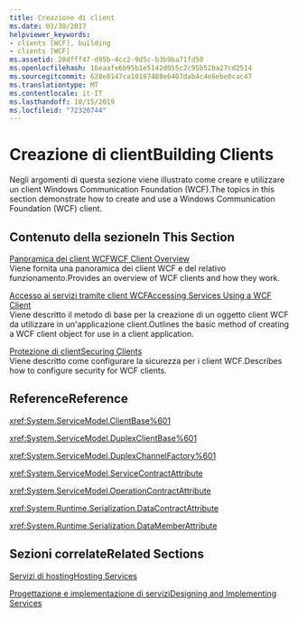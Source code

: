 ```yaml
---
title: Creazione di client
ms.date: 03/30/2017
helpviewer_keywords:
- clients [WCF], building
- clients [WCF]
ms.assetid: 28dfff47-d95b-4cc2-9d5c-b3b9ba71fd50
ms.openlocfilehash: 16eaafe6b95b1e5142d055c2c95b52ba27cd2514
ms.sourcegitcommit: 628e8147ca10187488e6407dab4c4e6ebe0cac47
ms.translationtype: MT
ms.contentlocale: it-IT
ms.lasthandoff: 10/15/2019
ms.locfileid: "72320744"
---
```

# <a name="building-clients"></a><span data-ttu-id="05fed-102">Creazione di client</span><span class="sxs-lookup"><span data-stu-id="05fed-102">Building Clients</span></span>
<span data-ttu-id="05fed-103">Negli argomenti di questa sezione viene illustrato come creare e utilizzare un client Windows Communication Foundation (WCF).</span><span class="sxs-lookup"><span data-stu-id="05fed-103">The topics in this section demonstrate how to create and use a Windows Communication Foundation (WCF) client.</span></span>  
  
## <a name="in-this-section"></a><span data-ttu-id="05fed-104">Contenuto della sezione</span><span class="sxs-lookup"><span data-stu-id="05fed-104">In This Section</span></span>  
 [<span data-ttu-id="05fed-105">Panoramica dei client WCF</span><span class="sxs-lookup"><span data-stu-id="05fed-105">WCF Client Overview</span></span>](wcf-client-overview.md)  
 <span data-ttu-id="05fed-106">Viene fornita una panoramica dei client WCF e del relativo funzionamento.</span><span class="sxs-lookup"><span data-stu-id="05fed-106">Provides an overview of WCF clients and how they work.</span></span>  
  
 [<span data-ttu-id="05fed-107">Accesso ai servizi tramite client WCF</span><span class="sxs-lookup"><span data-stu-id="05fed-107">Accessing Services Using a WCF Client</span></span>](accessing-services-using-a-wcf-client.md)  
 <span data-ttu-id="05fed-108">Viene descritto il metodo di base per la creazione di un oggetto client WCF da utilizzare in un'applicazione client.</span><span class="sxs-lookup"><span data-stu-id="05fed-108">Outlines the basic method of creating a WCF client object for use in a client application.</span></span>  
  
 [<span data-ttu-id="05fed-109">Protezione di client</span><span class="sxs-lookup"><span data-stu-id="05fed-109">Securing Clients</span></span>](securing-clients.md)  
 <span data-ttu-id="05fed-110">Viene descritto come configurare la sicurezza per i client WCF.</span><span class="sxs-lookup"><span data-stu-id="05fed-110">Describes how to configure security for WCF clients.</span></span>  
  
## <a name="reference"></a><span data-ttu-id="05fed-111">Reference</span><span class="sxs-lookup"><span data-stu-id="05fed-111">Reference</span></span>  
 <xref:System.ServiceModel.ClientBase%601>  
  
 <xref:System.ServiceModel.DuplexClientBase%601>  
  
 <xref:System.ServiceModel.DuplexChannelFactory%601>  
  
 <xref:System.ServiceModel.ServiceContractAttribute>  
  
 <xref:System.ServiceModel.OperationContractAttribute>  
  
 <xref:System.Runtime.Serialization.DataContractAttribute>  
  
 <xref:System.Runtime.Serialization.DataMemberAttribute>  
  
## <a name="related-sections"></a><span data-ttu-id="05fed-112">Sezioni correlate</span><span class="sxs-lookup"><span data-stu-id="05fed-112">Related Sections</span></span>  
 [<span data-ttu-id="05fed-113">Servizi di hosting</span><span class="sxs-lookup"><span data-stu-id="05fed-113">Hosting Services</span></span>](hosting-services.md)  
  
 [<span data-ttu-id="05fed-114">Progettazione e implementazione di servizi</span><span class="sxs-lookup"><span data-stu-id="05fed-114">Designing and Implementing Services</span></span>](designing-and-implementing-services.md)
